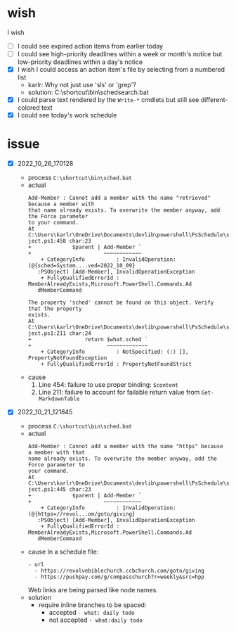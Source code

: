 # wish
I wish
- [ ] I could see expired action items from earlier today
- [ ] I could see high-priority deadlines within a week or month's notice but low-priority deadlines within a day's notice
- [x] I wish I could access an action item's file by selecting from a numbered list
  - karlr: Why not just use 'sls' or 'grep'?
  - solution: C:\shortcut\bin\schedsearch.bat
- [x] I could parse text rendered by the ``Write-*`` cmdlets but still see different-colored text
- [x] I could see today's work schedule

# issue
- [x] 2022_10_26_170128
  - process
    ``C:\shortcut\bin\sched.bat``
  - actual
    ```
    Add-Member : Cannot add a member with the name "retrieved" because a member with
    that name already exists. To overwrite the member anyway, add the Force parameter
    to your command.
    At C:\Users\karlr\OneDrive\Documents\devlib\powershell\PsSchedule\script\ScheduleOb
    ject.ps1:458 char:23
    +             $parent | Add-Member `
    +                       ~~~~~~~~~~~~
        + CategoryInfo          : InvalidOperation: (@{sched=System....ved=2022_10_09}
       :PSObject) [Add-Member], InvalidOperationException
        + FullyQualifiedErrorId : MemberAlreadyExists,Microsoft.PowerShell.Commands.Ad
       dMemberCommand

    The property 'sched' cannot be found on this object. Verify that the property
    exists.
    At C:\Users\karlr\OneDrive\Documents\devlib\powershell\PsSchedule\script\ScheduleOb
    ject.ps1:211 char:24
    +                 return $what.sched `
    +                        ~~~~~~~~~~~~~
        + CategoryInfo          : NotSpecified: (:) [], PropertyNotFoundException
        + FullyQualifiedErrorId : PropertyNotFoundStrict
    ```
  - cause
    1. Line 454: failure to use proper binding: ``$content``
    2. Line 211: failure to account for failable return value from ``Get-MarkdownTable``

- [x] 2022_10_21_121845
  - process
    ``C:\shortcut\bin\sched.bat``
  - actual
    ```
    Add-Member : Cannot add a member with the name "https" because a member with that
    name already exists. To overwrite the member anyway, add the Force parameter to
    your command.
    At C:\Users\karlr\OneDrive\Documents\devlib\powershell\PsSchedule\script\ScheduleOb
    ject.ps1:445 char:23
    +             $parent | Add-Member `
    +                       ~~~~~~~~~~~~
        + CategoryInfo          : InvalidOperation: (@{https=//revol...om/goto/giving}
       :PSObject) [Add-Member], InvalidOperationException
        + FullyQualifiedErrorId : MemberAlreadyExists,Microsoft.PowerShell.Commands.Ad
       dMemberCommand
    ```
  - cause
    In a schedule file:
    ```
    - url
      - https://revolvebiblechurch.ccbchurch.com/goto/giving
      - https://pushpay.com/g/compasschurch?r=weekly&src=hpp
    ```
    Web links are being parsed like node names.
  - solution
    - require inline branches to be spaced:
      - accepted
        ``- what: daily todo``
      - not accepted
        ``- what:daily todo``


